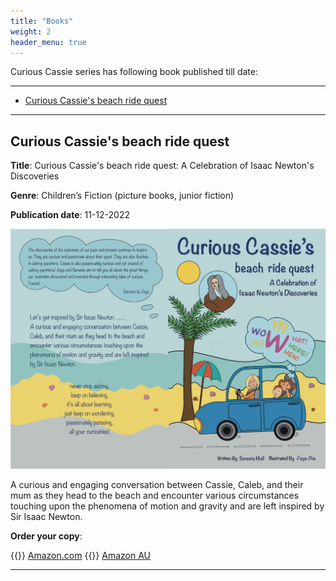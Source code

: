 ```yaml
---
title: "Books"
weight: 2
header_menu: true
---
```


Curious Cassie series has following book published till date:

---

- [Curious Cassie's beach ride quest](#curious-cassies-beach-ride-quest)


---

## Curious Cassie's beach ride quest

**Title**: Curious Cassie's beach ride quest: A Celebration of Isaac Newton's Discoveries 

**Genre**: Children’s Fiction (picture books, junior fiction)

**Publication date**: 11-12-2022

![Curious Cassie's beach ride quest!](images/curious_cassie_beach_ride.jpeg)


A curious and engaging conversation between Cassie, Caleb, and their mum as they head to the beach and encounter various circumstances touching upon the phenomena of motion and gravity and are left inspired by Sir Isaac Newton.


**Order your copy**:

{{<icon class="fa fa-amazon">}}&nbsp;[Amazon.com](https://www.amazon.com/dp/B0BPQQPYD8)
{{<icon class="fa fa-amazon">}}&nbsp;[Amazon AU](https://www.amazon.com.au/dp/B0BPQQPYD8)



---  